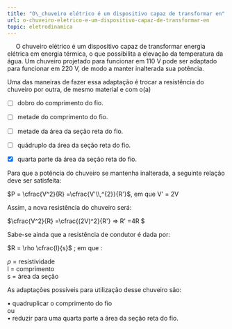 ```yaml
---
title: "O\_chuveiro elétrico é um dispositivo capaz de transformar en"
url: o-chuveiro-eletrico-e-um-dispositivo-capaz-de-transformar-en
topic: eletrodinamica
---
```



     O chuveiro elétrico é um dispositivo capaz de transformar energia elétrica em energia térmica, o que possibilita a elevação da temperatura da água. Um chuveiro projetado para funcionar em 110 V pode ser adaptado para funcionar em 220 V, de modo a manter inalterada sua potência.

Uma das maneiras de fazer essa adaptação é trocar a resistência do chuveiro por outra, de mesmo material e com o(a)



- [ ] dobro do comprimento do fio.
- [ ] metade do comprimento do fio.
- [ ] metade da área da seção reta do fio.
- [ ] quádruplo da área da seção reta do fio.
- [x] quarta parte da área da seção reta do fio.


Para que a potência do chuveiro se mantenha inalterada, a seguinte relação deve ser satisfeita:

$P = \cfrac{V^2}{R} =\cfrac{V'\\,^{2}}{R'}$, em que V' = 2V

Assim, a nova resistência do chuveiro será:

$\cfrac{V^2}{R} =\cfrac{(2V)^2}{R'} => R' =4R $   

Sabe-se ainda que a resistência de condutor é dada por:

$R = \rho \cfrac{l}{s}$ ; em que :

$\rho$ = resistividade\
l = comprimento\
s = área da seção

As adaptações possíveis para utilização desse chuveiro são:

• quadruplicar o comprimento do fio\
ou\
• reduzir para uma quarta parte a área da seção reta do fio.

 
